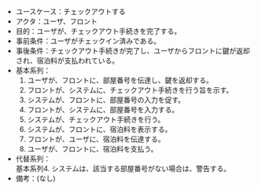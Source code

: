 - ユースケース：チェックアウトする
- アクタ：ユーザ、フロント
- 目的：ユーザが、チェックアウト手続きを完了する。
- 事前条件：ユーザがチェックイン済みである。
- 事後条件：チェックアウト手続きが完了し、ユーザからフロントに鍵が返却され、宿泊料が支払われている。
- 基本系列：
  1. ユーザが、フロントに、部屋番号を伝達し、鍵を返却する。
  2. フロントが、システムに、チェックアウト手続きを行う旨を示す。
  3. システムが、フロントに、部屋番号の入力を促す。
  4. フロントが、システムに、部屋番号を入力する。
  5. システムが、チェックアウト手続きを行う。
  6. システムが、フロントに、宿泊料を表示する。
  7. フロントが、ユーザに、宿泊料を伝達する。
  8. ユーザが、フロントに、宿泊料を支払う。
- 代替系列：\
  基本系列4. システムは、該当する部屋番号がない場合は、警告する。
- 備考：(なし)
